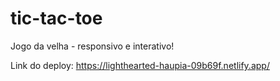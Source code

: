 # tic-tac-toe
Jogo da velha - responsivo e interativo!

Link do deploy: https://lighthearted-haupia-09b69f.netlify.app/

